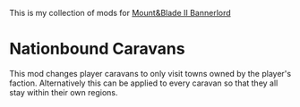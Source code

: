 This is my collection of mods for [Mount&Blade II Bannerlord](https://www.taleworlds.com/en/Games/Bannerlord)

# Nationbound Caravans

This mod changes player caravans to only visit towns owned by the player's faction. Alternatively this can be applied to every caravan so that they all stay within their own regions.
